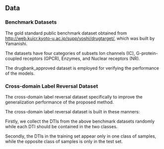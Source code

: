 ## Data

### Benchmark Datasets

The gold standard public benchmark dataset obtained from http://web.kuicr.kyoto-u.ac.jp/supp/yoshi/drugtarget/, which was built by Yamanishi.

The datasets have four categories of subsets Ion channels (IC), G-protein-coupled receptors (GPCR), Enzymes, and Nuclear receptors (NR).

The drugbank_approved dataset  is employed for verifying the performance of the models.

###  Cross-domain Label Reversal Dataset

The cross-domain label reversal dataset specifically to improve the generalization performance of the proposed method.

The cross-domain label reversal dataset is built in these manners:

Firstly, we collect the DTIs from the above benchmark datasets randomly while each DTI should be contained in the two classes. 

Secondly, the DTIs in the training set appear only in one class of samples, while the opposite class of samples is only in the test set. 
